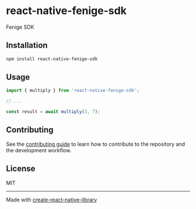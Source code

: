 # react-native-fenige-sdk

Fenige SDK

## Installation

```sh
npm install react-native-fenige-sdk
```

## Usage


```js
import { multiply } from 'react-native-fenige-sdk';

// ...

const result = await multiply(3, 7);
```


## Contributing

See the [contributing guide](CONTRIBUTING.md) to learn how to contribute to the repository and the development workflow.

## License

MIT

---

Made with [create-react-native-library](https://github.com/callstack/react-native-builder-bob)
